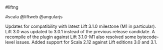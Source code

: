 #liftng

#scala @liftweb @angularjs

Updates for compatibility with latest Lift 3.1.0 milestone (M1 in particular).
Lift 3.0 was updated to 3.0.1 instead of the previous release candidate.
A recompile of the plugin against Lift 3.1.0-M1 also resolved some bytecode-level issues.
Added support for Scala 2.12 against Lift editions 3.0 and 3.1.